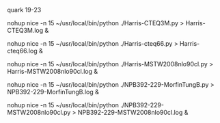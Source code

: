 quark 19-23

nohup nice -n 15 ~/usr/local/bin/python ./Harris-CTEQ3M.py > Harris-CTEQ3M.log &

nohup nice -n 15 ~/usr/local/bin/python ./Harris-cteq66.py > Harris-cteq66.log &

nohup nice -n 15 ~/usr/local/bin/python ./Harris-MSTW2008nlo90cl.py > Harris-MSTW2008nlo90cl.log &

nohup nice -n 15 ~/usr/local/bin/python ./NPB392-229-MorfinTungB.py > NPB392-229-MorfinTungB.log &

nohup nice -n 15 ~/usr/local/bin/python ./NPB392-229-MSTW2008nlo90cl.py > NPB392-229-MSTW2008nlo90cl.log &
